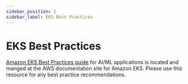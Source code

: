 ```yaml
---
sidebar_position: 2
sidebar_label: EKS Best Practices
---
```


# EKS Best Practices

[Amazon EKS Best Practices guide](https://docs.aws.amazon.com/eks/latest/best-practices/aiml.html) for AI/ML applications is located and manged at the AWS documentation site for Amazon EKS. Please use this resource for any best practice recommendations. 
